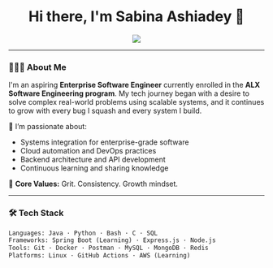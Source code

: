 <h1 align="center">Hi there, I'm Sabina Ashiadey 👋</h1>

<p align="center">
  <img src="https://readme-typing-svg.herokuapp.com/?lines=ALX+Software+Engineering+Learner;Systems+Integration+%26+Cloud+Automation+Enthusiast;Driven+by+Grit+%26+Growth+Mindset;Future+Enterprise+Software+Engineer&center=true&width=600&height=45">
</p>

---

### 👩🏾‍💻 About Me

I'm an aspiring **Enterprise Software Engineer** currently enrolled in the **ALX Software Engineering program**. 
My tech journey began with a desire to solve complex real-world problems using scalable systems,
and it continues to grow with every bug I squash and every system I build.

🔧 I’m passionate about:
- Systems integration for enterprise-grade software
- Cloud automation and DevOps practices
- Backend architecture and API development
- Continuous learning and sharing knowledge

🧠 **Core Values:** Grit. Consistency. Growth mindset.

---

### 🛠️ Tech Stack

```html
Languages: Java · Python · Bash · C · SQL
Frameworks: Spring Boot (Learning) · Express.js · Node.js
Tools: Git · Docker · Postman · MySQL · MongoDB · Redis
Platforms: Linux · GitHub Actions · AWS (Learning)




